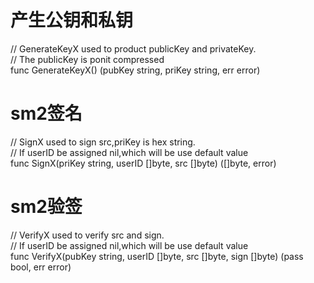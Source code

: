 # 产生公钥和私钥
// GenerateKeyX used to product publicKey and privateKey.   
// The publicKey is ponit compressed    
func GenerateKeyX() (pubKey string, priKey string, err error) 

# sm2签名
// SignX used to sign src,priKey is hex string.   
// If userID be assigned nil,which  will be use default value    
func SignX(priKey string, userID []byte, src []byte) ([]byte, error) 

# sm2验签
// VerifyX used to verify src and sign.   
// If userID be assigned nil,which  will be use default value    
func VerifyX(pubKey string, userID []byte, src []byte, sign []byte) (pass bool, err error)